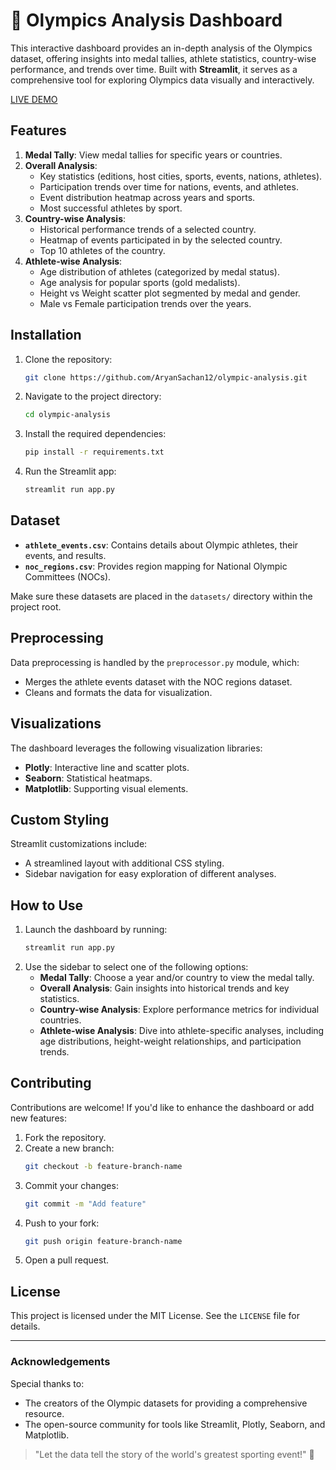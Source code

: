 # 🏅 Olympics Analysis Dashboard

This interactive dashboard provides an in-depth analysis of the Olympics dataset, offering insights into medal tallies, athlete statistics, country-wise performance, and trends over time. Built with **Streamlit**, it serves as a comprehensive tool for exploring Olympics data visually and interactively.

[LIVE DEMO](https://aryansachan12-olympic-analysis-app-iykjpl.streamlit.app/)

## Features

1. **Medal Tally**: View medal tallies for specific years or countries.
2. **Overall Analysis**:
   - Key statistics (editions, host cities, sports, events, nations, athletes).
   - Participation trends over time for nations, events, and athletes.
   - Event distribution heatmap across years and sports.
   - Most successful athletes by sport.
3. **Country-wise Analysis**:
   - Historical performance trends of a selected country.
   - Heatmap of events participated in by the selected country.
   - Top 10 athletes of the country.
4. **Athlete-wise Analysis**:
   - Age distribution of athletes (categorized by medal status).
   - Age analysis for popular sports (gold medalists).
   - Height vs Weight scatter plot segmented by medal and gender.
   - Male vs Female participation trends over the years.

## Installation

1. Clone the repository:
   ```bash
   git clone https://github.com/AryanSachan12/olympic-analysis.git
   ```
2. Navigate to the project directory:
   ```bash
   cd olympic-analysis
   ```
3. Install the required dependencies:
   ```bash
   pip install -r requirements.txt
   ```
4. Run the Streamlit app:
   ```bash
   streamlit run app.py
   ```

## Dataset

- **`athlete_events.csv`**: Contains details about Olympic athletes, their events, and results.
- **`noc_regions.csv`**: Provides region mapping for National Olympic Committees (NOCs).

Make sure these datasets are placed in the `datasets/` directory within the project root.

## Preprocessing

Data preprocessing is handled by the `preprocessor.py` module, which:

- Merges the athlete events dataset with the NOC regions dataset.
- Cleans and formats the data for visualization.

## Visualizations

The dashboard leverages the following visualization libraries:

- **Plotly**: Interactive line and scatter plots.
- **Seaborn**: Statistical heatmaps.
- **Matplotlib**: Supporting visual elements.

## Custom Styling

Streamlit customizations include:

- A streamlined layout with additional CSS styling.
- Sidebar navigation for easy exploration of different analyses.

## How to Use

1. Launch the dashboard by running:
   ```bash
   streamlit run app.py
   ```
2. Use the sidebar to select one of the following options:
   - **Medal Tally**: Choose a year and/or country to view the medal tally.
   - **Overall Analysis**: Gain insights into historical trends and key statistics.
   - **Country-wise Analysis**: Explore performance metrics for individual countries.
   - **Athlete-wise Analysis**: Dive into athlete-specific analyses, including age distributions, height-weight relationships, and participation trends.

## Contributing

Contributions are welcome! If you'd like to enhance the dashboard or add new features:

1. Fork the repository.
2. Create a new branch:
   ```bash
   git checkout -b feature-branch-name
   ```
3. Commit your changes:
   ```bash
   git commit -m "Add feature"
   ```
4. Push to your fork:
   ```bash
   git push origin feature-branch-name
   ```
5. Open a pull request.

## License

This project is licensed under the MIT License. See the `LICENSE` file for details.

---

### Acknowledgements

Special thanks to:

- The creators of the Olympic datasets for providing a comprehensive resource.
- The open-source community for tools like Streamlit, Plotly, Seaborn, and Matplotlib.

> "Let the data tell the story of the world's greatest sporting event!" 🎉
